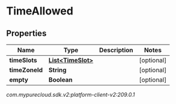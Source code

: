 # TimeAllowed


## Properties

| Name | Type | Description | Notes |
| ------------ | ------------- | ------------- | ------------- |
| **timeSlots** | [**List&lt;TimeSlot&gt;**](TimeSlot) |  |  [optional] |
| **timeZoneId** | **String** |  |  [optional] |
| **empty** | **Boolean** |  |  [optional] |




_com.mypurecloud.sdk.v2:platform-client-v2:209.0.1_

